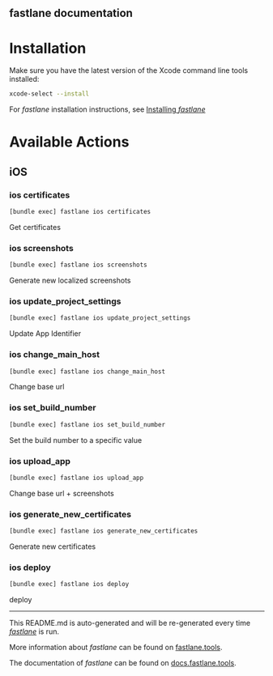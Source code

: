 fastlane documentation
----

# Installation

Make sure you have the latest version of the Xcode command line tools installed:

```sh
xcode-select --install
```

For _fastlane_ installation instructions, see [Installing _fastlane_](https://docs.fastlane.tools/#installing-fastlane)

# Available Actions

## iOS

### ios certificates

```sh
[bundle exec] fastlane ios certificates
```

Get certificates

### ios screenshots

```sh
[bundle exec] fastlane ios screenshots
```

Generate new localized screenshots

### ios update_project_settings

```sh
[bundle exec] fastlane ios update_project_settings
```

Update App Identifier

### ios change_main_host

```sh
[bundle exec] fastlane ios change_main_host
```

Change base url

### ios set_build_number

```sh
[bundle exec] fastlane ios set_build_number
```

Set the build number to a specific value

### ios upload_app

```sh
[bundle exec] fastlane ios upload_app
```

Change base url + screenshots

### ios generate_new_certificates

```sh
[bundle exec] fastlane ios generate_new_certificates
```

Generate new certificates

### ios deploy

```sh
[bundle exec] fastlane ios deploy
```

deploy

----

This README.md is auto-generated and will be re-generated every time [_fastlane_](https://fastlane.tools) is run.

More information about _fastlane_ can be found on [fastlane.tools](https://fastlane.tools).

The documentation of _fastlane_ can be found on [docs.fastlane.tools](https://docs.fastlane.tools).
